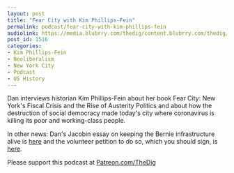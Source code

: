 ```yaml
---
layout: post
title: "Fear City with Kim Phillips-Fein"
permalink: podcast/fear-city-with-kim-phillips-fein
audiolink: https://media.blubrry.com/thedig/content.blubrry.com/thedig/The_Dig-EP_252-KPF.mp3
post_id: 1516
categories: 
- Kim Phillips-Fein
- Neoliberalism
- New York City
- Podcast
- US History
---
```


Dan interviews historian Kim Phillips-Fein about her book Fear City: New York's Fiscal Crisis and the Rise of Austerity Politics and about how the destruction of social democracy made today's city where coronavirus is killing its poor and working-class people.

In other news: Dan's Jacobin essay on keeping the Bernie infrastructure alive is 
[here](https://jacobinmag.com/2020/04/bernie-sanders-campaign-coronavirus-response) and the volunteer petition to do so, which you should sign, is 
[here](https://docs.google.com/forms/d/e/1FAIpQLSeqMpCESGhvAF0TONlRN--GZiG3kS1db-Y1TiteA7d0txpdmQ/viewform).

Please support this podcast at 
[Patreon.com/TheDig](http://Patreon.com/TheDig)
